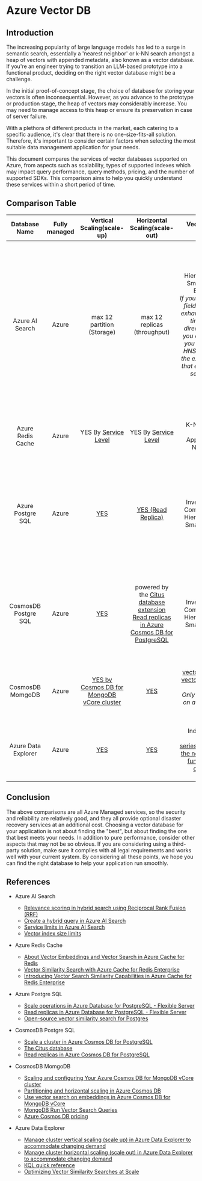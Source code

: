 # Azure Vector DB

## Introduction

The increasing popularity of large language models has led to a surge in semantic search, essentially a 'nearest neighbor' or k-NN search amongst a heap of vectors with appended metadata, also known as a vector database. If you're an engineer trying to transition an LLM-based prototype into a functional product, deciding on the right vector database might be a challenge.

In the initial proof-of-concept stage, the choice of database for storing your vectors is often inconsequential. However, as you advance to the prototype or production stage, the heap of vectors may considerably increase. You may need to manage access to this heap or ensure its preservation in case of server failure.

With a plethora of different products in the market, each catering to a specific audience, it's clear that there is no one-size-fits-all solution. Therefore, it's important to consider certain factors when selecting the most suitable data management application for your needs.

This document compares the services of vector databases supported on Azure, from aspects such as scalability, types of supported indexes which may impact query performance, query methods, pricing, and the number of supported SDKs. This comparison aims to help you quickly understand these services within a short period of time.

## Comparison Table

| Database Name | Fully managed |  Vertical Scaling(scale-up) | Horizontal Scaling(scale-out) | Vector Search Index configuration | Hybrid search | Pricing | API |
| :-: | :-: | :-: | :-: | :-: | :-: | :-: | :-: |
| Azure AI Search | Azure | max 12 partition (Storage) |  max 12 replicas (throughput) | Hierarchical Navigable Small World (HNSW) <br> Exhaustive KNN <br> _If you choose HNSW on a field, you can opt in for exhaustive KNN at query time. But the other direction won’t work: if you choose exhaustive, you can’t later request HNSW search because the extra data structures that enable approximate search don’t exist._ |  YES <br> [Reciprocal Rank Fusion (RRF)](https://learn.microsoft.com/en-us/azure/search/hybrid-search-ranking) <br> [Hybrid query](https://learn.microsoft.com/en-us/azure/search/hybrid-search-how-to-query) | The charge is applied per the number of search units (SU) allocated to the service. Search units are units of capacity. Total SU is the product of replicas and partitions (R x P = SU) used by your service. This case you may need to consider by vector size [Basic](https://azure.microsoft.com/en-us/pricing/details/search/) (1GB) - S3(36GB) / per service <br> [Key points about vector size limit](https://learn.microsoft.com/en-us/azure/search/vector-search-index-size?tabs=portal-vector-quota#key-points-about-vector-size-limits) <br> [Vector index size limits](https://learn.microsoft.com/en-us/azure/search/search-limits-quotas-capacity#vector-index-size-limits)| [REST API](https://github.com/Azure/azure-search-vector-samples/tree/main/postman-collection) / [.NET](https://github.com/Azure/azure-search-vector-samples/tree/main/demo-dotnet) / [JAVA](https://github.com/Azure/azure-search-vector-samples/tree/main/demo-java) / [Python](https://github.com/Azure/azure-search-vector-samples/tree/main/demo-python) / [JavaScript](https://github.com/Azure/azure-search-vector-samples/tree/main/demo-javascript) |
| Azure Redis Cache | Azure | YES By [Service Level](https://learn.microsoft.com/en-us/azure/azure-cache-for-redis/cache-how-to-scale?tabs=scale-up-and-down-with-basic-standard-and-premium#scope-of-availability)  | YES By [Service Level](https://learn.microsoft.com/en-us/azure/azure-cache-for-redis/cache-how-to-scale?tabs=scale-up-and-down-with-basic-standard-and-premium#scope-of-availability) | K-Nearest Neighbors (KNN) <br> Approximate Nearest Neighbors (ANN)|  [Hybrid searches](https://learn.microsoft.com/en-us/azure/azure-cache-for-redis/cache-tutorial-vector-similarity#hybrid-searches) ([filter](https://cookbook.openai.com/examples/vector_databases/redis/redis-hybrid-query-examples)) | [RediSearch module](https://learn.microsoft.com/en-us/azure/azure-cache-for-redis/cache-overview-vector-similarity#scope-of-availability) only available in [Enterprise](https://azure.microsoft.com/en-us/pricing/details/cache/) from 4GB - 400GB and Enterprise Flash(preview) | [.NET](https://learn.microsoft.com/en-us/azure/azure-cache-for-redis/cache-dotnet-how-to-use-azure-redis-cache) / [JAVA](https://learn.microsoft.com/en-us/azure/azure-cache-for-redis/cache-java-get-started?tabs=bash) / [Node.js](https://learn.microsoft.com/en-us/azure/azure-cache-for-redis/cache-nodejs-get-started) / [Python](https://learn.microsoft.com/en-us/azure/azure-cache-for-redis/cache-python-get-started) / [Go](https://learn.microsoft.com/en-us/azure/azure-cache-for-redis/cache-go-get-started) / [Rust](https://learn.microsoft.com/en-us/azure/azure-cache-for-redis/cache-rust-get-started) |
| Azure Postgre SQL | Azure | [YES](https://learn.microsoft.com/en-us/azure/postgresql/flexible-server/how-to-scale-compute-storage-portal) | [YES (Read Replica)](https://learn.microsoft.com/en-us/azure/postgresql/flexible-server/concepts-read-replicas) | Inverted File with Flat Compression (IVVFlat) <br> Hierarchical Navigable Small Worlds (HNSW) |  [Hybrid searches](https://github.com/pgvector/pgvector?tab=readme-ov-file#hybrid-search) | PostgreSQL Flexible Server from B1ms(around $ 10~19/month by region)<br>  Storage can be provisioned up to 16 TiB | C / C++ / C#, F#, Visual Basic / Crystal / Dart / Elixir / Go /Haskell / Java, Kotlin Groovy, / Scala / JavaScript, TypeScript / Julia/ Lisp / Lua / Nim / OCaml / Perl / PHP / Python / R / Ruby / Rust / Swift / Zig / [Client Libraries](https://github.com/pgvector/pgvector?tab=readme-ov-file#languages)|
| CosmosDB Postgre SQL| Azure | [YES](https://learn.microsoft.com/en-us/azure/cosmos-db/postgresql/howto-scale-grow) | powered by the [Citus database extension](https://github.com/citusdata/citus) <br> [Read replicas in Azure Cosmos DB for PostgreSQL](https://learn.microsoft.com/en-us/azure/cosmos-db/postgresql/concepts-read-replicas) |Inverted File with Flat Compression (IVVFlat) <br> Hierarchical Navigable Small Worlds (HNSW) |  [Hybrid searches](https://github.com/pgvector/pgvector?tab=readme-ov-file#hybrid-search) | From Single node(1vCore - 2GB) (around $ 14~19/month by region) <br> You can configure storage for Azure Cosmos DB coordinator/worker nodes upto 16TiB |  C / C++ / C#, F#, Visual Basic / Crystal / Dart / Elixir / Go /Haskell / Java, Kotlin Groovy, / Scala / JavaScript, TypeScript / Julia/ Lisp / Lua / Nim / OCaml / Perl / PHP / Python / R / Ruby / Rust / Swift / Zig / [Client Libraries](https://github.com/pgvector/pgvector?tab=readme-ov-file#languages) |
| CosmosDB MomgoDB | Azure | [YES by Cosmos DB for MongoDB vCore cluster](https://learn.microsoft.com/en-us/azure/cosmos-db/mongodb/vcore/how-to-scale-cluster) | [YES](https://learn.microsoft.com/en-us/azure/cosmos-db/partitioning-overview) | [vector-ivf](https://learn.microsoft.com/en-us/azure/cosmos-db/mongodb/vcore/vector-search#create-a-vector-index) is supported. [vector-hnsw](https://learn.microsoft.com/en-us/azure/cosmos-db/mongodb/vcore/vector-search#hnsw-vector-index-preview) is available as a preview <br> _Only use HNSW indexes on a cluster tier of M40 or higher_| [Hybrid searches](https://www.mongodb.com/docs/atlas/atlas-vector-search/vector-search-stage/#std-label-return-vector-search-results) (filter - comparison query and aggregation pipeline) | From [M40](https://azure.microsoft.com/en-us/pricing/details/cosmos-db/mongodb/) around $0.4~0.7/hour per Node | C# / Java / Node / Pymongo / [Client Libraries](https://www.mongodb.com/docs/atlas/atlas-vector-search/vector-search-stage/#supported-clients) |
| Azure Data Explorer | Azure | [YES](https://learn.microsoft.com/en-us/azure/data-explorer/manage-cluster-vertical-scaling) | [YES](https://learn.microsoft.com/en-us/azure/data-explorer/manage-cluster-horizontal-scaling) | Index not supported <br> [Use series_cosine_similarity(), the new optimized native function to calculate cosine similarity](https://learn.microsoft.com/en-us/azure/data-explorer/kusto/query/series-cosine-similarity-function) | [by KQL Search](https://learn.microsoft.com/en-us/azure/data-explorer/kusto/query/kql-quick-reference) | From around $100/month (2vCPU 30GB Storage) <br> [Optimizing Vector Similarity Searches at Scale](https://techcommunity.microsoft.com/t5/azure-data-explorer-blog/optimizing-vector-similarity-searches-at-scale/ba-p/3881884) | .NET / Java / Python / R / Go / Ruby / PowerShell / Azure CLI / REST API / TypeScript (Node.JS/Browser) / [Kusto Client Libraries](https://learn.microsoft.com/en-us/azure/data-explorer/kusto/api/client-libraries) |

## Conclusion

The above comparisons are all Azure Managed services, so the security and reliability are relatively good, and they all provide optional disaster recovery services at an additional cost.
Choosing a vector database for your application is not about finding the "best", but about finding the one that best meets your needs.
In addition to pure performance, consider other aspects that may not be so obvious. If you are considering using a third-party solution, make sure it complies with all legal requirements and works well with your current system. By considering all these points, we hope you can find the right database to help your application run smoothly.

## References

- Azure AI Search

  - [Relevance scoring in hybrid search using Reciprocal Rank Fusion (RRF)](https://learn.microsoft.com/en-us/azure/search/hybrid-search-ranking)
  - [Create a hybrid query in Azure AI Search](https://learn.microsoft.com/en-us/azure/search/hybrid-search-how-to-query)
  - [Service limits in Azure AI Search](https://learn.microsoft.com/en-us/azure/search/search-limits-quotas-capacity)
  - [Vector index size limits](https://learn.microsoft.com/en-us/azure/search/vector-search-index-size?tabs=portal-vector-quota#key-points-about-vector-size-limits)

- Azure Redis Cache
  - [About Vector Embeddings and Vector Search in Azure Cache for Redis](https://learn.microsoft.com/en-us/azure/azure-cache-for-redis/cache-overview-vector-similarity)
  - [Vector Similarity Search with Azure Cache for Redis Enterprise](https://techcommunity.microsoft.com/t5/azure-developer-community-blog/vector-similarity-search-with-azure-cache-for-redis-enterprise/ba-p/3822059)
  - [Introducing Vector Search Similarity Capabilities in Azure Cache for Redis Enterprise](https://techcommunity.microsoft.com/t5/azure-developer-community-blog/introducing-vector-search-similarity-capabilities-in-azure-cache/ba-p/3827512)

- Azure Postgre SQL
  - [Scale operations in Azure Database for PostgreSQL - Flexible Server](https://learn.microsoft.com/en-us/azure/postgresql/flexible-server/how-to-scale-compute-storage-portal)
  - [Read replicas in Azure Database for PostgreSQL - Flexible Server](https://learn.microsoft.com/en-us/azure/postgresql/flexible-server/concepts-read-replicas)
  - [Open-source vector similarity search for Postgres](https://github.com/pgvector/pgvector?tab=readme-ov-file#hybrid-search)

- CosmosDB Postgre SQL
  - [Scale a cluster in Azure Cosmos DB for PostgreSQL](https://learn.microsoft.com/en-us/azure/cosmos-db/postgresql/howto-scale-grow)
  - [The Citus database](https://github.com/citusdata/citus)
  - [Read replicas in Azure Cosmos DB for PostgreSQL](https://learn.microsoft.com/en-us/azure/cosmos-db/postgresql/concepts-read-replicas)

- CosmosDB MomgoDB
  - [Scaling and configuring Your Azure Cosmos DB for MongoDB vCore cluster](https://learn.microsoft.com/en-us/azure/cosmos-db/mongodb/vcore/how-to-scale-cluster)
  - [Partitioning and horizontal scaling in Azure Cosmos DB](https://learn.microsoft.com/en-us/azure/cosmos-db/partitioning-overview)
  - [Use vector search on embeddings in Azure Cosmos DB for MongoDB vCore](https://learn.microsoft.com/en-us/azure/cosmos-db/mongodb/vcore/vector-search#create-a-vector-index)
  - [MongoDB Run Vector Search Queries](https://www.mongodb.com/docs/atlas/atlas-vector-search/vector-search-stage/#std-label-return-vector-search-results)
  - [Azure Cosmos DB pricing](https://azure.microsoft.com/en-us/pricing/details/cosmos-db/mongodb/)

- Azure Data Explorer
  - [Manage cluster vertical scaling (scale up) in Azure Data Explorer to accommodate changing demand](https://learn.microsoft.com/en-us/azure/data-explorer/manage-cluster-vertical-scaling)
  - [Manage cluster horizontal scaling (scale out) in Azure Data Explorer to accommodate changing demand](https://learn.microsoft.com/en-us/azure/data-explorer/manage-cluster-horizontal-scaling)
  - [KQL quick reference](https://learn.microsoft.com/en-us/azure/data-explorer/kusto/query/kql-quick-reference)
  - [Optimizing Vector Similarity Searches at Scale](https://techcommunity.microsoft.com/t5/azure-data-explorer-blog/optimizing-vector-similarity-searches-at-scale/ba-p/3881884)